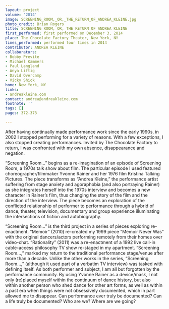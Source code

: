 ```yaml
---
layout: project
volume: '2014'
image: SCREENING_ROOM,_OR,_THE_RETURN_OF_ANDREA_KLEINE.jpg
photo_credit: Brian Rogers
title: SCREENING ROOM, OR, THE RETURN OF ANDREA KLEINE
first_performed: first performed on December 3, 2014
place: The Chocolate Factory Theater, New York, NY
times_performed: performed four times in 2014
contributor: ANDREA KLEINE
collaborators:
- Bobby Previte
- Michael Kammers
- Paul Langland
- Anya Liftig
- David Overcamp
- Vicky Shick
home: New York, NY
links:
- andreakleine.com
contact: andrea@andreakleine.com
footnote: ''
tags: []
pages: 372-373

---
```


After having continually made performance work since the early 1990s, in 2002 I stopped performing for a variety of reasons. With a few exceptions, I also stopped creating performances. Invited by The Chocolate Factory to return, I was confronted with my own absence, disappearance and negation.

“Screening Room…” begins as a re-imagination of an episode of Screening Room, a 1970s talk show about film. The particular episode I used featured choreographer/filmmaker Yvonne Rainer and her 1976 film Kristina Talking Pictures. The piece transforms as “Andrea Kleine,” the performance artist suffering from stage anxiety and agoraphobia (and also portraying Rainer) as she integrates herself into the 1970s interview and becomes a new character in Rainer’s film, thus changing the story of the film and the direction of the interview. The piece becomes an exploration of the conflicted relationship of performer to performance through a hybrid of dance, theater, television, documentary and group experience illuminating the intersections of fiction and autobiography.

“Screening Room…” is the third project in a series of pieces exploring re-enactment. “Memoir” (2010) re-created my 1999 piece “Memoir Never Was” with the original dancers/actors performing remotely from their homes over video-chat. “Rationality” (2011) was a re-enactment of a 1992 live call-in cable-access philosophy TV show re-staged in my apartment. “Screening Room…,” marked my return to the traditional performance stage/venue after more than a decade. Unlike the other works in the series, “Screening Room…,” (although it used part of a verbatim TV interview) was tasked with defining itself. As both performer and subject, I am all but forgotten by the performance community. By using Yvonne Rainer as a device/mask, I not only (re)placed myself within the continuum of dance history, but also within another person who shed dance for other art forms, as well as within a past era when things were not obsessively documented, which in part allowed me to disappear. Can performance ever truly be documented? Can a life truly be documented? Who are we? Where are we going?
